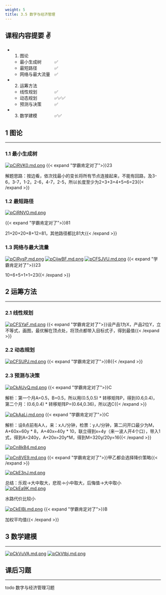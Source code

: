 ```yaml
---
weight: 5
title: 3.5 数字与经济管理
---
```


## 课程内容提要 ✌

- 1. 图论
  - 最小生成树&emsp;&emsp;&emsp;✅
  - 最短路径&emsp;&emsp;&emsp;&emsp;✅
  - 网络与最大流量&emsp;✅
- 2. 运筹方法
  - 线性规划&emsp;&emsp;&emsp;&emsp;✅
  - 动态规划&emsp;&emsp;&emsp;&emsp;✅✅✅
  - 预测与决策&emsp;&emsp;&emsp;✅
- 3. 数学建模&emsp;&emsp;&emsp;&emsp;✅✅

## 1 图论

---

### 1.1 最小生成树

[![pCiRVK0.md.png](https://s1.ax1x.com/2023/06/07/pCiRVK0.md.png)](https://imgse.com/i/pCiRVK0)
{{< expand "学霸肯定对了">}}23

解题思路：按边看，依次找最小的变长将所有节点连接起来，不能有回路，及3-6，3-7，1-2，2-6，4-7，2-5，所以长度至少为2+3+3+4+5+6=23{{< /expand >}}

### 1.2 最短路径

[![pCiRNVO.md.png](https://s1.ax1x.com/2023/06/07/pCiRNVO.md.png)](https://imgse.com/i/pCiRNVO)

{{< expand "学霸肯定对了">}}81

21+20+20+8+12=81，其他路径都比81大{{< /expand >}}

### 1.3 网络与最大流量

[![pCiRysP.md.png](https://s1.ax1x.com/2023/06/07/pCiRysP.md.png)](https://imgse.com/i/pCiRysP)
[![pCijwBF.md.png](https://s1.ax1x.com/2023/06/07/pCijwBF.md.png)](https://imgse.com/i/pCijwBF)
[![pCFSJVU.md.png](https://s1.ax1x.com/2023/06/07/pCFSJVU.md.png)](https://imgse.com/i/pCFSJVU)
{{< expand "学霸肯定对了">}}23

10+6+5+1+1=23{{< /expand >}}

## 2 运筹方法

---

### 2.1 线性规划

[![pCFSYaF.md.png](https://s1.ax1x.com/2023/06/07/pCFSYaF.md.png)](https://imgse.com/i/pCFSYaF)
{{< expand "学霸肯定对了">}}设产品1为X，产品2位Y，立不等式，画图，最优解在顶点处，将顶点都带入目标式子，得到最值{{< /expand >}}

### 2.2 动态规划

[![pCFSUPJ.md.png](https://s1.ax1x.com/2023/06/07/pCFSUPJ.md.png)](https://imgse.com/i/pCFSUPJ)
{{< expand "学霸肯定对了">}}B{{< /expand >}}

### 2.3 预测与决策

[![pCkAUyQ.md.png](https://s1.ax1x.com/2023/06/08/pCkAUyQ.md.png)](https://imgse.com/i/pCkAUyQ)
{{< expand "学霸肯定对了">}}C

解析：第一个月A=0.5，B=0.5，所以用(0.5,0.5) * 转移矩阵P，得到(0.6,0.4)，第二个月：(0.6,0.4) * 转移矩阵P=(0.64,0.36)，所以选C{{< /expand >}}

[![pCkAaLj.md.png](https://s1.ax1x.com/2023/06/08/pCkAaLj.md.png)](https://imgse.com/i/pCkAaLj)
{{< expand "学霸肯定对了">}}C

解析：设8点前有A人，来：x人/分钟，检票：y人/分钟，第二问开口最少为M，A+60x=60y * 8，A+40x=40y * 10，联立得到x=4y（来一波人开4个口），带入1式，得到A=240y，A+20x=20y*M，得到M=320y/20y=16{{< /expand >}}

[![pCn8kB4.md.png](https://s1.ax1x.com/2023/06/14/pCn8kB4.md.png)](https://imgse.com/i/pCn8kB4)

[![pCn8VE9.md.png](https://s1.ax1x.com/2023/06/14/pCn8VE9.md.png)](https://imgse.com/i/pCn8VE9)
{{< expand "学霸肯定对了">}}甲乙都会选择降价策略{{< /expand >}}

[![pCkE3nJ.md.png](https://s1.ax1x.com/2023/06/08/pCkE3nJ.md.png)](https://imgse.com/i/pCkE3nJ)

总结：乐观->大中取大，悲观->小中取大，后悔值->大中取小
[![pCkEa9K.md.png](https://s1.ax1x.com/2023/06/08/pCkEa9K.md.png)](https://imgse.com/i/pCkEa9K)

水路代价比较小

[![pCkEIBj.md.png](https://s1.ax1x.com/2023/06/08/pCkEIBj.md.png)](https://imgse.com/i/pCkEIBj)
{{< expand "学霸肯定对了">}}B

加权平均值{{< /expand >}}

## 3 数学建模

---

[![pCkVuVA.md.png](https://s1.ax1x.com/2023/06/08/pCkVuVA.md.png)](https://imgse.com/i/pCkVuVA)
[![pCkVtbj.md.png](https://s1.ax1x.com/2023/06/08/pCkVtbj.md.png)](https://imgse.com/i/pCkVtbj)

## 课后习题

---

todo 数字与经济管理习题
